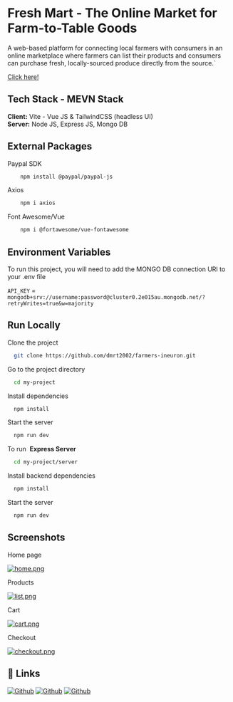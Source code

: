 
# Fresh  Mart - The Online Market for Farm-to-Table Goods

A web-based platform for connecting local farmers with consumers in an online marketplace where farmers can list their products and consumers can purchase fresh, locally-sourced produce directly from the source.`

[Click here!](https://freshmart.up.railway.app)


## Tech Stack - MEVN Stack

**Client:**   Vite - Vue JS & TailwindCSS (headless UI)  
**Server:**   Node JS, Express JS, Mongo DB



## External Packages

Paypal SDK

```bash
    npm install @paypal/paypal-js
```

Axios

```bash
    npm i axios
```

Font Awesome/Vue

```bash
    npm i @fortawesome/vue-fontawesome
```


## Environment Variables

To run this project, you will need to add the MONGO DB connection   URI to your .env file

`API_KEY` = `mongodb+srv://username:password@cluster0.2e015au.mongodb.net/?retryWrites=true&w=majority`

## Run Locally

Clone the project

```bash
  git clone https://github.com/dmrt2002/farmers-ineuron.git
```

Go to the project directory

```bash
  cd my-project
```

Install dependencies

```bash
  npm install
```

Start the server

```bash
  npm run dev
```

To run&nbsp;  **Express Server** 

```bash
  cd my-project/server
```

Install backend dependencies

```bash
  npm install
```

Start the server

```bash
  npm run dev
```

## Screenshots

Home page

[![home.png](https://i.postimg.cc/FF0X6Yfn/home.png)](https://postimg.cc/hh4YzP19)

Products

[![list.png](https://i.postimg.cc/tgRFKnCd/list.png)](https://postimg.cc/dhX7d1CD)

Cart

[![cart.png](https://i.postimg.cc/NFXX61pt/cart.png)](https://postimg.cc/wR63HRC4)

Checkout

[![checkout.png](https://i.postimg.cc/DzY4RCNF/checkout.png)](https://postimg.cc/GBGpyjrS)


## 🔗 Links
[![Github](https://img.shields.io/badge/tushar-000?style=for-the-badge&logo=Github&logoColor=white)](https://github.com/dmrt2002)
[![Github](https://img.shields.io/badge/Subramanya-0A66C2?style=for-the-badge&logo=github&logoColor=white)](https://github.com/Subramanyarao11)
[![Github](https://img.shields.io/badge/Shodhan-1DA1F2?style=for-the-badge&logo=github&logoColor=white)](https://github.com/shodhanshetty14)

